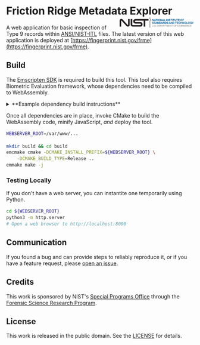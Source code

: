 # Friction Ridge Metadata Explorer <img src="static/images/F_NIST-Logo-Brand-2c-crop.svg" align="right" alt="NIST identifier" style="height: 1em;" />

A web application for basic inspection of Type 9 records within
[ANSI/NIST-ITL](https://www.nist.gov/programs-projects/ansinist-itl-standard)
files. The latest version of this web application is deployed at
[https://fingerprint.nist.gov/frme](https://fingerprint.nist.gov/frme).

## Build

The [Emscripten SDK](https://emscripten.org) is required to build this tool.
This tool also requires Biometric Evaluation framework, whose dependencies
need to be compiled to WebAssembly.

<details>
<summary>**Example dependency build instructions**</summary>
### Emscripten SDK

```sh
git clone https://github.com/emscripten-core/emsdk.git
cd emsdk
./emsdk install latest
./emsdk activate latest

# This will set variables needed for the remainder of the installation steps
EMSDK_QUIET=1 source ./emsdk_env.sh
```

### Biometric Evaluation Framework Dependencies

The following steps install dependencies directly into the Emscripten SDK's
directory to make discovery by CMake easier. This might not be what you want.

Dependencies required to build Biometric Evaluation framework for WebAssembly
include libtiff, OpenJPEG 2, and OpenSSL.

#### libtiff

Support for TIFF images.

```sh
TIFF_VERSION="4.5.1"
cd /tmp
curl -L -O http://download.osgeo.org/libtiff/tiff-${TIFF_VERSION}.tar.xz
tar xf tiff-${TIFF_VERSION}.tar.xz
cd tiff-${TIFF_VERSION}

mkdir build
cd build
CXXFLAGS="-sSUPPORT_LONGJMP=wasm" CFLAGS="-sSUPPORT_LONGJMP=wasm" \
    LDFLAGS="-sSUPPORT_LONGJMP=wasm" emcmake cmake ..
emmake make -j
cmake --install . --prefix ${EMSDK}/upstream/emscripten/cache/sysroot
cd /tmp && rm -rf /tmp/tiff-${TIFF_VERSION} /tmp/tiff-${TIFF_VERSION}.tar.xz
```

#### OpenJPEG 2

Support for JPEG-2000 images.

```sh
OPENJPEG_VERSION="2.5.0"
cd /tmp
URL="https://github.com/uclouvain/openjpeg/archive/refs/tags/"
URL+="v${OPENJPEG_VERSION}.tar.gz"
curl -L -O ${URL}
tar xf v${OPENJPEG_VERSION}.tar.gz
cd openjpeg-${OPENJPEG_VERSION}

mkdir build
cd build
CXXFLAGS="-sSUPPORT_LONGJMP=wasm" CFLAGS="-sSUPPORT_LONGJMP=wasm" \
    LDFLAGS="-sSUPPORT_LONGJMP=wasm"  emcmake cmake .. -DBUILD_CODEC=OFF
emmake make -j
cmake --install . --prefix ${EMSDK}/upstream/emscripten/cache/sysroot
cd /tmp && rm -rf /tmp/v${OPENJPEG_VERSION}.tar.gz \
    /tmp/openjpeg-${OPENJPEG_VERSION}
```

#### OpenSSL

Support for things like hashes and Base64 encodings.

```sh
OPENSSL_VERSION="3.1.2"
cd /tmp
curl -O https://www.openssl.org/source/openssl-${OPENSSL_VERSION}.tar.gz
tar xf openssl-${OPENSSL_VERSION}.tar.gz
cd openssl-${OPENSSL_VERSION}

emconfigure ./Configure \
  linux-generic64 \
  no-asm \
  no-threads \
  no-engine \
  no-weak-ssl-ciphers \
  no-dtls \
  no-shared \
  no-dso \
  no-afalgeng \
  no-async \
  no-egd \
  no-ktls \
  no-module \
  no-posix-io \
  no-secure-memory \
  no-shared \
  no-sock \
  no-stdio \
  no-ui-console \
  --prefix=${EMSDK}/upstream/emscripten/cache/sysroot

sed -i "" -e 's|^CROSS_COMPILE.*$|CROSS_COMPILE=|g' Makefile
emmake make install_sw -j
cd /tmp && rm -rf /tmp/openssl-${OPENSSL_VERSION}.tar.gz \
    /tmp/openssl-${OPENSSL_VERSION}
```
</details>

Once all dependencies are in place, invoke CMake to build the WebAssembly code,
minify JavaScript, *and* deploy the tool.

```sh
WEBSERVER_ROOT=/var/www/...

mkdir build && cd build
emcmake cmake -DCMAKE_INSTALL_PREFIX=${WEBSERVER_ROOT} \
    -DCMAKE_BUILD_TYPE=Release ..
emmake make -j
```

### Testing Locally

If you don't have a web server, you can instantite one temporarily using Python.

```sh
cd ${WEBSERVER_ROOT}
python3 -m http.server
# Open a web browser to http://localhost:8000
```

## Communication
If you found a bug and can provide steps to reliably reproduce it, or if you
have a feature request, please
[open an issue](https://github.com/usnistgov/frme/issues).

## Credits
This work is sponsored by NIST's [Special Programs
Office](https://www.nist.gov/spo) through the [Forensic Science Research
Program](https://www.nist.gov/spo/forensic-science-program).

## License
This work is released in the public domain. See the
[LICENSE](https://github.com/usnistgov/frme/blob/master/LICENSE.md) for details.
